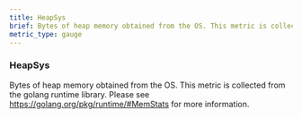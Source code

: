 ```yaml
---
title: HeapSys
brief: Bytes of heap memory obtained from the OS. This metric is collected from the golang runtime library. Please see https://golang.org/pkg/runtime/#MemStats for more information.
metric_type: gauge
---
```

### HeapSys

Bytes of heap memory obtained from the OS. This metric is collected from the golang runtime library. Please see https://golang.org/pkg/runtime/#MemStats for more information.